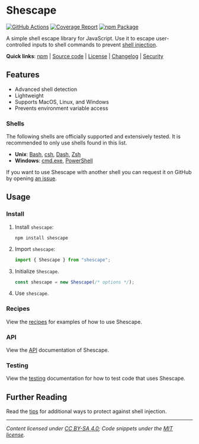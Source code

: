 # Shescape

[![GitHub Actions][ci-image]][ci-url]
[![Coverage Report][coverage-image]][coverage-url]
[![npm Package][npm-image]][npm-url]

A simple shell escape library for JavaScript. Use it to escape user-controlled
inputs to shell commands to prevent [shell injection].

**Quick links**:
[npm][npm-url] |
[Source code] |
[License] |
[Changelog] |
[Security]

## Features

- Advanced shell detection
- Lightweight
- Supports MacOS, Linux, and Windows
- Prevents environment variable access

### Shells

The following shells are officially supported and extensively tested. It is
recommended to only use shells found in this list.

- **Unix**: [Bash], [csh], [Dash], [Zsh]
- **Windows**: [cmd.exe], [PowerShell]

If you want to use Shescape with another shell you can request it on GitHub by
opening [an issue].

## Usage

### Install

1. Install `shescape`:

   ```shell
   npm install shescape
   ```

2. Import `shescape`:

   ```javascript
   import { Shescape } from "shescape";
   ```

3. Initialize `Shescape`.

   ```javascript
   const shescape = new Shescape(/* options */);
   ```

4. Use `shescape`.

### Recipes

View the [recipes] for examples of how to use Shescape.

### API

View the [API] documentation of Shescape.

### Testing

View the [testing] documentation for how to test code that uses Shescape.

## Further Reading

Read the [tips] for additional ways to protect against shell injection.

---

_Content licensed under [CC BY-SA 4.0]; Code snippets under the [MIT license]._

[ci-url]: https://github.com/ericcornelissen/shescape/actions/workflows/checks.yml
[ci-image]: https://github.com/ericcornelissen/shescape/actions/workflows/checks.yml/badge.svg
[coverage-url]: https://codecov.io/gh/ericcornelissen/shescape
[coverage-image]: https://codecov.io/gh/ericcornelissen/shescape/branch/main/graph/badge.svg
[npm-url]: https://www.npmjs.com/package/shescape
[npm-image]: https://img.shields.io/npm/v/shescape.svg
[an issue]: https://github.com/ericcornelissen/shescape/issues
[api]: docs/api.md
[bash]: https://en.wikipedia.org/wiki/Bash_(Unix_shell) "Bourne-Again Shell"
[cc by-sa 4.0]: https://creativecommons.org/licenses/by-sa/4.0/
[changelog]: https://github.com/ericcornelissen/shescape/blob/main/CHANGELOG.md
[cmd.exe]: https://en.wikipedia.org/wiki/Cmd.exe
[csh]: https://en.wikipedia.org/wiki/C_shell
[dash]: https://en.wikipedia.org/wiki/Almquist_shell#Dash "Debian Almquist Shell"
[license]: https://github.com/ericcornelissen/shescape/blob/main/LICENSE
[mit license]: https://opensource.org/license/mit/
[powershell]: https://en.wikipedia.org/wiki/PowerShell
[recipes]: docs/recipes.md
[security]: https://github.com/ericcornelissen/shescape/blob/main/SECURITY.md
[shell injection]: https://portswigger.net/web-security/os-command-injection
[source code]: https://github.com/ericcornelissen/shescape
[testing]: docs/testing.md
[tips]: docs/tips.md
[zsh]: https://en.wikipedia.org/wiki/Z_shell "Z shell"
